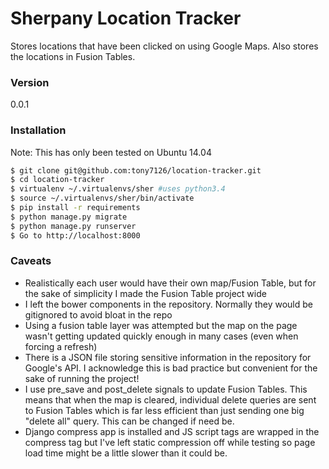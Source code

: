 # Sherpany Location Tracker

Stores locations that have been clicked on using Google Maps.  Also stores the locations in Fusion Tables.

### Version
0.0.1
### Installation

Note: This has only been tested on Ubuntu 14.04

```sh
$ git clone git@github.com:tony7126/location-tracker.git
$ cd location-tracker
$ virtualenv ~/.virtualenvs/sher #uses python3.4
$ source ~/.virtualenvs/sher/bin/activate
$ pip install -r requirements
$ python manage.py migrate
$ python manage.py runserver
$ Go to http://localhost:8000
```

### Caveats

* Realistically each user would have their own map/Fusion Table, but for the sake of simplicity I made the Fusion Table project wide
* I left the bower components in the repository.  Normally they would be gitignored to avoid bloat in the repo
* Using a fusion table layer was attempted but the map on the page wasn't getting updated quickly enough in many cases (even when forcing a refresh)
* There is a JSON file storing sensitive information in the repository for Google's API.  I acknowledge this is bad practice but convenient for the sake of running the project! 
* I use pre_save and post_delete signals to update Fusion Tables.  This means that when the map is cleared, individual delete queries are sent to Fusion Tables which is far less efficient than just sending one big "delete all" query.  This can be changed if need be.
* Django compress app is installed and JS script tags are wrapped in the compress tag but I've left static compression off while testing so page load time might be a little slower than it could be.

